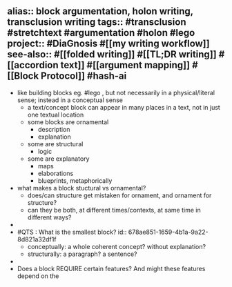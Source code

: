 alias:: block argumentation, holon writing, transclusion writing
tags:: #transclusion #stretchtext #argumentation #holon #lego 
project:: #DiaGnosis #[[my writing workflow]]
see-also:: #[[folded writing]] #[[TL;DR writing]] #[[accordion text]] #[[argument mapping]] #[[Block Protocol]] #hash-ai
-
- like building blocks eg. #lego , but not necessarily in a physical/literal sense; instead in a conceptual sense
	- a text/concept block can appear in many places in a text, not in just one textual location
	- some blocks are ornamental
		- description
		- explanation
	- some are structural
		- logic
	- some are explanatory
		- maps
		- elaborations
		- blueprints, metaphorically
- what makes a block stuctural vs ornamental?
	- does/can structure get mistaken for ornament, and ornament for structure?
	- can they be both, at different times/contexts, at same time in different ways?
-
- #QTS : What is the smallest block?
  id:: 678ae851-1659-4b1a-9a22-8d821a32df1f
	- conceptually: a whole coherent concept? without explanation?
	- structurally: a paragraph? a sentence?
-
- Does a block REQUIRE certain features? And might these features depend on the